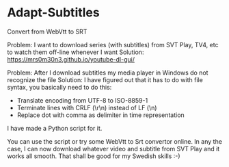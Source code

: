 # Adapt-Subtitles
Convert from WebVtt to SRT

Problem: I want to download series (with subtitles) from SVT Play, TV4, etc to watch them off-line whenever I want
Solution: https://mrs0m30n3.github.io/youtube-dl-gui/

Problem: After I download subtitles my media player in Windows do not recognize the file
Solution: I have figured out that it has to do with file syntax, you basically need to do this:

- Translate encoding from UTF-8 to ISO-8859-1
- Terminate lines with CRLF (\r\n) instead of LF (\n)
- Replace dot with comma as delimiter in time representation

I have made a Python script for it.

You can use the script or try some WebVtt to Srt convertor online. 
In any the case, I can now download whatever video and subtitle from SVT Play and it works all smooth.
That shall be good for my Swedish skills :-)